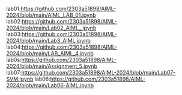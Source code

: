 lab01:https://github.com/2303a51898/AIML-2024/blob/main/AIML_LAB_01.ipynb
lab02:https://github.com/2303a51898/AIML-2024/blob/main/Lab02_AIML_.ipynb
lab03:https://github.com/2303a51898/AIML-2024/blob/main/Lab3_AIML.ipynb
lab04:https://github.com/2303a51898/AIML-2024/blob/main/LAB_AIML_4.ipynb
lab0s:https://github.com/2303a51898/AIML-2024/blob/main/Assignment_5.ipynb
lab07:https://github.com/2303a51898/AIML-2024/blob/main/Lab07-SVM.ipynb
lab06:https://github.com/2303a51898/AIML-2024/blob/main/Lab06-AIML.ipynb
